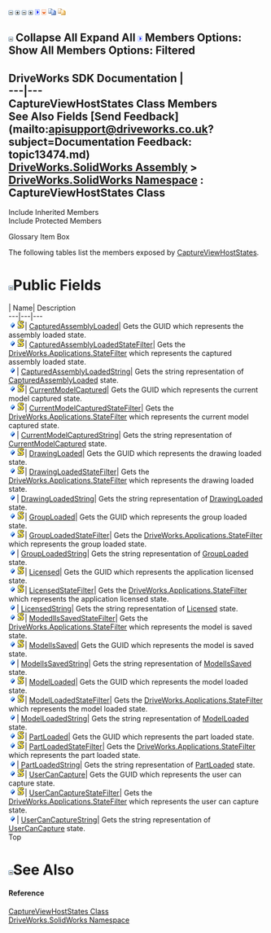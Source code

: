 ![](dotnetimages/collapse.gif) ![](dotnetimages/expand.gif) ![](dotnetimages/collapse.gif) ![](dotnetimages/expand.gif) ![](dotnetimages/drpdown.gif) ![](dotnetimages/drpdown_orange.gif) ![](dotnetimages/copycode.gif) ![](dotnetimages/copycodeHighlight.gif)

![](dotnetimages/collapse.gif) Collapse All Expand All ![](dotnetimages/drpdown.gif) Members Options: Show All  Members Options: Filtered   
---  
DriveWorks SDK Documentation  |   
---|---  
CaptureViewHostStates Class Members   
See Also Fields [Send Feedback](mailto:apisupport@driveworks.co.uk?subject=Documentation Feedback: topic13474.md)  
[DriveWorks.SolidWorks Assembly](topic13342.md) > [DriveWorks.SolidWorks Namespace](topic13345.md) : CaptureViewHostStates Class  
---  
  
Include Inherited Members    
Include Protected Members  


Glossary Item Box

The following tables list the members exposed by [CaptureViewHostStates](topic13474.md).

# ![](dotnetimages/collapse.gif)Public Fields

| Name| Description  
---|---|---  
![Public Field](dotnetimages/publicField.gif)![static \(Shared in Visual Basic\)](dotnetimages/static.gif)| [CapturedAssemblyLoaded](topic13480.md)| Gets the GUID which represents the assembly loaded state.   
![Public Field](dotnetimages/publicField.gif)![static \(Shared in Visual Basic\)](dotnetimages/static.gif)| [CapturedAssemblyLoadedStateFilter](topic13481.md)| Gets the [DriveWorks.Applications.StateFilter](topic1077.md) which represents the captured assembly loaded state.   
![Public Field](dotnetimages/publicField.gif)| [CapturedAssemblyLoadedString](topic13482.md)| Gets the string representation of [CapturedAssemblyLoaded](topic13480.md) state.   
![Public Field](dotnetimages/publicField.gif)![static \(Shared in Visual Basic\)](dotnetimages/static.gif)| [CurrentModelCaptured](topic13483.md)| Gets the GUID which represents the current model captured state.   
![Public Field](dotnetimages/publicField.gif)![static \(Shared in Visual Basic\)](dotnetimages/static.gif)| [CurrentModelCapturedStateFilter](topic13484.md)| Gets the [DriveWorks.Applications.StateFilter](topic1077.md) which represents the current model captured state.   
![Public Field](dotnetimages/publicField.gif)| [CurrentModelCapturedString](topic13485.md)| Gets the string representation of [CurrentModelCaptured](topic13483.md) state.   
![Public Field](dotnetimages/publicField.gif)![static \(Shared in Visual Basic\)](dotnetimages/static.gif)| [DrawingLoaded](topic13486.md)| Gets the GUID which represents the drawing loaded state.   
![Public Field](dotnetimages/publicField.gif)![static \(Shared in Visual Basic\)](dotnetimages/static.gif)| [DrawingLoadedStateFilter](topic13487.md)| Gets the [DriveWorks.Applications.StateFilter](topic1077.md) which represents the drawing loaded state.   
![Public Field](dotnetimages/publicField.gif)| [DrawingLoadedString](topic13488.md)| Gets the string representation of [DrawingLoaded](topic13486.md) state.   
![Public Field](dotnetimages/publicField.gif)![static \(Shared in Visual Basic\)](dotnetimages/static.gif)| [GroupLoaded](topic13489.md)| Gets the GUID which represents the group loaded state.   
![Public Field](dotnetimages/publicField.gif)![static \(Shared in Visual Basic\)](dotnetimages/static.gif)| [GroupLoadedStateFilter](topic13490.md)| Gets the [DriveWorks.Applications.StateFilter](topic1077.md) which represents the group loaded state.   
![Public Field](dotnetimages/publicField.gif)| [GroupLoadedString](topic13491.md)| Gets the string representation of [GroupLoaded](topic13489.md) state.   
![Public Field](dotnetimages/publicField.gif)![static \(Shared in Visual Basic\)](dotnetimages/static.gif)| [Licensed](topic13492.md)| Gets the GUID which represents the application licensed state.   
![Public Field](dotnetimages/publicField.gif)![static \(Shared in Visual Basic\)](dotnetimages/static.gif)| [LicensedStateFilter](topic13493.md)| Gets the [DriveWorks.Applications.StateFilter](topic1077.md) which represents the application licensed state.   
![Public Field](dotnetimages/publicField.gif)| [LicensedString](topic13494.md)| Gets the string representation of [Licensed](topic13492.md) state.   
![Public Field](dotnetimages/publicField.gif)![static \(Shared in Visual Basic\)](dotnetimages/static.gif)| [ModedlIsSavedStateFilter](topic13495.md)| Gets the [DriveWorks.Applications.StateFilter](topic1077.md) which represents the model is saved state.   
![Public Field](dotnetimages/publicField.gif)![static \(Shared in Visual Basic\)](dotnetimages/static.gif)| [ModelIsSaved](topic13496.md)| Gets the GUID which represents the model is saved state.   
![Public Field](dotnetimages/publicField.gif)| [ModelIsSavedString](topic13497.md)| Gets the string representation of [ModelIsSaved](topic13496.md) state.   
![Public Field](dotnetimages/publicField.gif)![static \(Shared in Visual Basic\)](dotnetimages/static.gif)| [ModelLoaded](topic13498.md)| Gets the GUID which represents the model loaded state.   
![Public Field](dotnetimages/publicField.gif)![static \(Shared in Visual Basic\)](dotnetimages/static.gif)| [ModelLoadedStateFilter](topic13499.md)| Gets the [DriveWorks.Applications.StateFilter](topic1077.md) which represents the model loaded state.   
![Public Field](dotnetimages/publicField.gif)| [ModelLoadedString](topic13500.md)| Gets the string representation of [ModelLoaded](topic13498.md) state.   
![Public Field](dotnetimages/publicField.gif)![static \(Shared in Visual Basic\)](dotnetimages/static.gif)| [PartLoaded](topic13501.md)| Gets the GUID which represents the part loaded state.   
![Public Field](dotnetimages/publicField.gif)![static \(Shared in Visual Basic\)](dotnetimages/static.gif)| [PartLoadedStateFilter](topic13502.md)| Gets the [DriveWorks.Applications.StateFilter](topic1077.md) which represents the part loaded state.   
![Public Field](dotnetimages/publicField.gif)| [PartLoadedString](topic13503.md)| Gets the string representation of [PartLoaded](topic13501.md) state.   
![Public Field](dotnetimages/publicField.gif)![static \(Shared in Visual Basic\)](dotnetimages/static.gif)| [UserCanCapture](topic13504.md)| Gets the GUID which represents the user can capture state.   
![Public Field](dotnetimages/publicField.gif)![static \(Shared in Visual Basic\)](dotnetimages/static.gif)| [UserCanCaptureStateFilter](topic13505.md)| Gets the [DriveWorks.Applications.StateFilter](topic1077.md) which represents the user can capture state.   
![Public Field](dotnetimages/publicField.gif)| [UserCanCaptureString](topic13506.md)| Gets the string representation of [UserCanCapture](topic13504.md) state.   
Top

# ![](dotnetimages/collapse.gif)See Also

#### Reference

[CaptureViewHostStates Class](topic13474.md)   
[DriveWorks.SolidWorks Namespace](topic13345.md)


